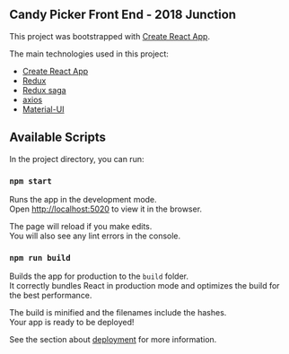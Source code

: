 ## Candy Picker Front End - 2018 Junction

This project was bootstrapped with [Create React App](https://github.com/facebook/create-react-app).

The main technologies used in this project:

- [Create React App](https://github.com/facebook/create-react-app)
- [Redux](https://redux.js.org/)
- [Redux saga](https://redux-saga.js.org/docs/introduction/BeginnerTutorial.html)
- [axios](https://github.com/axios/axios)
- [Material-UI](https://material-ui.com/)


## Available Scripts

In the project directory, you can run:

### `npm start`

Runs the app in the development mode.<br>
Open [http://localhost:5020](http://localhost:5020) to view it in the browser.

The page will reload if you make edits.<br>
You will also see any lint errors in the console.

### `npm run build`

Builds the app for production to the `build` folder.<br>
It correctly bundles React in production mode and optimizes the build for the best performance.

The build is minified and the filenames include the hashes.<br>
Your app is ready to be deployed!

See the section about [deployment](https://facebook.github.io/create-react-app/docs/deployment) for more information.

